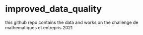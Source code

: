 # improved_data_quality
this github repo contains the data and works on the challenge de mathematiques et entrepris 2021
